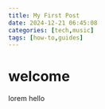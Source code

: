 ```yaml
---
title: My First Post
date: 2024-12-21 06:45:08
categories: [tech,music]
tags: [how-to,guides]
---
```


# welcome

lorem
hello